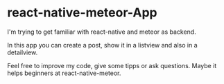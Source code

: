 # react-native-meteor-App

I'm trying to get familiar with react-native and meteor as backend. 

In this app you can create a post, show it in a listview and also in a detailview.

Feel free to improve my code, give some tipps or ask questions.
Maybe it helps beginners at react-native-meteor.

